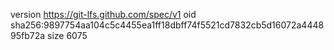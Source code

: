 version https://git-lfs.github.com/spec/v1
oid sha256:9897754aa104c5c4455ea1ff18dbff74f5521cd7832cb5d16072a444895fb72a
size 6075
